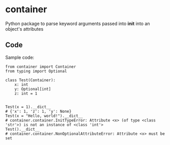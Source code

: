 # container

Python package to parse keyword arguments passed into __init__ into an object's attributes

## Code

Sample code:
    
    from container import Container
    from typing import Optional

    class Test(Container):
        x: int
        y: Optional[int]
        z: int = 1


    Test(x = 1).__dict__
    # {'x': 1, 'z': 1, 'y': None}
    Test(x = "Hello, world!").__dict__
    # container.container.InitTypeError: Attribute <x> (of type <class 'str'>) is not an instance of <class 'int'>
    Test().__dict__
    # container.container.NonOptionalAttributeError: Attribute <x> must be set